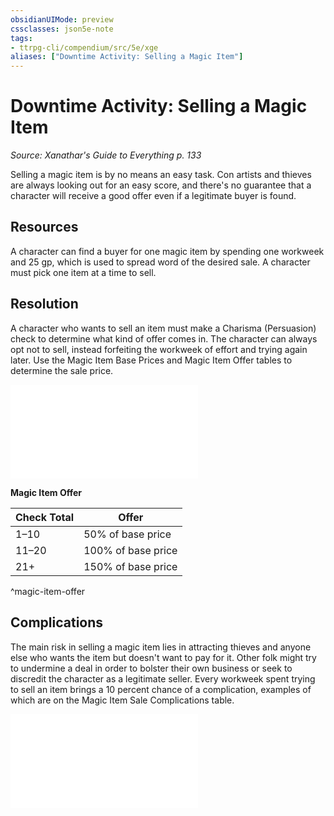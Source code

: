 ```yaml
---
obsidianUIMode: preview
cssclasses: json5e-note
tags:
- ttrpg-cli/compendium/src/5e/xge
aliases: ["Downtime Activity: Selling a Magic Item"]
---
```

# Downtime Activity: Selling a Magic Item
*Source: Xanathar's Guide to Everything p. 133* 

Selling a magic item is by no means an easy task. Con artists and thieves are always looking out for an easy score, and there's no guarantee that a character will receive a good offer even if a legitimate buyer is found.

## Resources

A character can find a buyer for one magic item by spending one workweek and 25 gp, which is used to spread word of the desired sale. A character must pick one item at a time to sell.

## Resolution

A character who wants to sell an item must make a Charisma (Persuasion) check to determine what kind of offer comes in. The character can always opt not to sell, instead forfeiting the workweek of effort and trying again later. Use the Magic Item Base Prices and Magic Item Offer tables to determine the sale price.

![Resolution; Magic Item Base Prices](resolution-magic-item-base-prices-xge.md)

**Magic Item Offer**

| Check Total | Offer |
|-------------|-------|
| 1–10 | 50% of base price |
| 11–20 | 100% of base price |
| 21+ | 150% of base price |
^magic-item-offer

## Complications

The main risk in selling a magic item lies in attracting thieves and anyone else who wants the item but doesn't want to pay for it. Other folk might try to undermine a deal in order to bolster their own business or seek to discredit the character as a legitimate seller. Every workweek spent trying to sell an item brings a 10 percent chance of a complication, examples of which are on the Magic Item Sale Complications table.

![Magic Item Sale Complications](magic-item-sale-complications-xge.md)